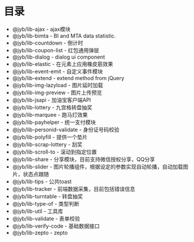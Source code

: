 # 目录
- @jyb/lib-ajax - ajax模块
- @jyb/lib-bimta - BI and MTA data statistic.
- @jyb/lib-countdown - 倒计时
- @jyb/lib-coupon-list - 红包通用弹层
- @jyb/lib-dialog - dialog ui component
- @jyb/lib-elastic - 在元素上应用橡皮筋效果
- @jyb/lib-event-emit - 自定义事件模块
- @jyb/lib-extend - extend method from jQuery
- @jyb/lib-img-lazyload - 图片延时加载
- @jyb/lib-img-preview - 图片上传预览
- @jyb/lib-jsapi - 加油宝客户端API
- @jyb/lib-lottery - 九宫格转盘抽奖
- @jyb/lib-marquee - 跑马灯效果
- @jyb/lib-payhelper - 统一支付模块
- @jyb/lib-personid-validate - 身份证号码校验
- @jyb/lib-polyfill - 提供一个垫片
- @jyb/lib-scrap-lottery - 刮奖
- @jyb/lib-scroll-to - 滚动到指定位置
- @jyb/lib-share - 分享模块，目前支持微信授权分享，QQ分享
- @jyb/lib-slider - 图片轮播组件，根据设定的参数实现自动轮播，自动加载图片，状态点跟随
- @jyb/lib-tips - 公共toast
- @jyb/lib-tracker - 前端数据采集，目前包括错误信息
- @jyb/lib-turntable - 转盘抽奖
- @jyb/lib-type-of - 类型判断
- @jyb/lib-util - 工具库
- @jyb/lib-validate - 表单校验
- @jyb/lib-verify-code - 基础数据接口
- @jyb/lib-zepto - zepto